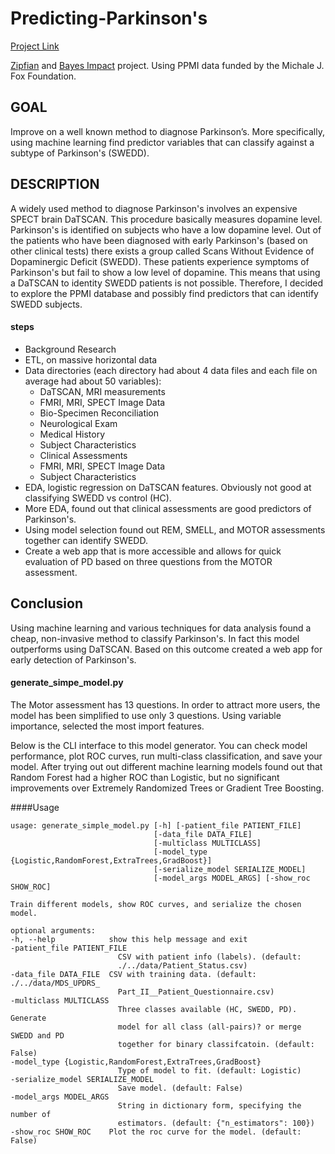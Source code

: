 Predicting-Parkinson's
=====================

[Project Link](http://www.mgomezm.com/)


[Zipfian](http://www.zipfianacademy.com/) and [Bayes Impact](http://www.bayesimpact.org/) project. Using PPMI data funded by the Michale J. Fox Foundation.

## GOAL
Improve on a well known method to diagnose Parkinson’s. More specifically, using machine learning find predictor variables that can classify against a subtype of Parkinson's (SWEDD).

## DESCRIPTION
A widely used method to diagnose Parkinson's involves an expensive SPECT brain DaTSCAN. This procedure basically measures dopamine level. Parkinson's is identified on subjects who have a low dopamine level. Out of the patients who have been diagnosed with early Parkinson's (based on other clinical tests) there exists a group called Scans Without Evidence of Dopaminergic Deficit (SWEDD). These patients experience symptoms of Parkinson's but fail to show a low level of dopamine. This means that using a DaTSCAN to identity SWEDD patients is not possible. Therefore, I decided to explore the PPMI database and possibly find predictors that can identify SWEDD subjects.

#### steps
* Background Research
* ETL, on massive horizontal data
* Data directories (each directory had about 4 data files and each file on average had about 50 variables):
    * DaTSCAN, MRI measurements
    * FMRI, MRI, SPECT Image Data
    * Bio-Specimen Reconciliation
    * Neurological Exam
    * Medical History
    * Subject Characteristics
    * Clinical Assessments
    * FMRI, MRI, SPECT Image Data
    * Subject Characteristics
* EDA, logistic regression on DaTSCAN features. Obviously not good at classifying SWEDD vs control (HC).
* More EDA, found out that clinical assessments are good predictors of Parkinson's.
* Using model selection found out REM, SMELL, and  MOTOR assessments together can identify SWEDD.
* Create a web app that is more accessible and allows for quick evaluation of PD based on three questions from the MOTOR assessment.

## Conclusion
Using machine learning and various techniques for data analysis found a cheap, non-invasive method to classify Parkinson's. In fact this model outperforms using DaTSCAN. Based on this outcome created a web app for early detection of Parkinson's.

#### generate_simpe_model.py
The Motor assessment has 13 questions. In order to attract more users, the model has been simplified to use only 3 questions. Using variable importance, selected the most import features. 

Below is the CLI interface to this model generator. You can check model performance, plot ROC curves, run multi-class classification, and save your model. After trying out out different machine learning models found out that Random Forest had a higher ROC than Logistic, but no significant improvements over Extremely Randomized Trees or Gradient Tree Boosting.

####Usage

    usage: generate_simple_model.py [-h] [-patient_file PATIENT_FILE]
                                    [-data_file DATA_FILE]
                                    [-multiclass MULTICLASS]
                                    [-model_type {Logistic,RandomForest,ExtraTrees,GradBoost}]
                                    [-serialize_model SERIALIZE_MODEL]
                                    [-model_args MODEL_ARGS] [-show_roc SHOW_ROC]

    Train different models, show ROC curves, and serialize the chosen model.

    optional arguments:
    -h, --help            show this help message and exit
    -patient_file PATIENT_FILE
                            CSV with patient info (labels). (default:
                            ./../data/Patient_Status.csv)
    -data_file DATA_FILE  CSV with training data. (default: ./../data/MDS_UPDRS_
                            Part_II__Patient_Questionnaire.csv)
    -multiclass MULTICLASS
                            Three classes available (HC, SWEDD, PD). Generate
                            model for all class (all-pairs)? or merge SWEDD and PD
                            together for binary classifcatoin. (default: False)
    -model_type {Logistic,RandomForest,ExtraTrees,GradBoost}
                            Type of model to fit. (default: Logistic)
    -serialize_model SERIALIZE_MODEL
                            Save model. (default: False)
    -model_args MODEL_ARGS
                            String in dictionary form, specifying the number of
                            estimators. (default: {"n_estimators": 100})
    -show_roc SHOW_ROC    Plot the roc curve for the model. (default: False)

